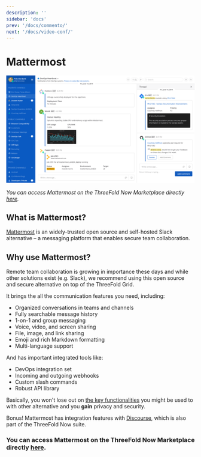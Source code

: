 ```yaml
---
description: ''
sidebar: 'docs'
prev: '/docs/commento/'
next: '/docs/video-conf/'
---
```


# Mattermost

![](./img/mattermost.png)

*You can access Mattermost on the ThreeFold Now Marketplace directly [here](https://marketplace.threefold.io/marketplace/#/solutions/mattermost).*

## What is Mattermost?

[Mattermost](https://mattermost.com/) is an widely-trusted open source and self-hosted Slack alternative – a messaging platform that enables secure team collaboration.

## Why use Mattermost?

Remote team collaboration is growing in importance these days and while other solutions exist (e.g. Slack), we recommend using this open source and secure alternative on top of the ThreeFold Grid.

It brings the all the communication features you need, including:

 - Organized conversations in teams and channels
 - Fully searchable message history
 - 1-on-1 and group messaging
 - Voice, video, and screen sharing
 - File, image, and link sharing
 - Emoji and rich Markdown formatting
 - Multi-language support

 And has important integrated tools like:

 - DevOps integration set
 - Incoming and outgoing webhooks
 - Custom slash commands
 - Robust API library

 Basically, you won't lose out on [the key functionalities](https://mattermost.com/product/) you might be used to with other alternative and you **gain** privacy and security.

 Bonus! Mattermost has integration features with [Discourse](https://www.discourse.org/), which is also part of the ThreeFold Now suite.

### You can access Mattermost on the ThreeFold Now Marketplace directly [here](https://marketplace.threefold.io/marketplace/#/solutions/mattermost).
